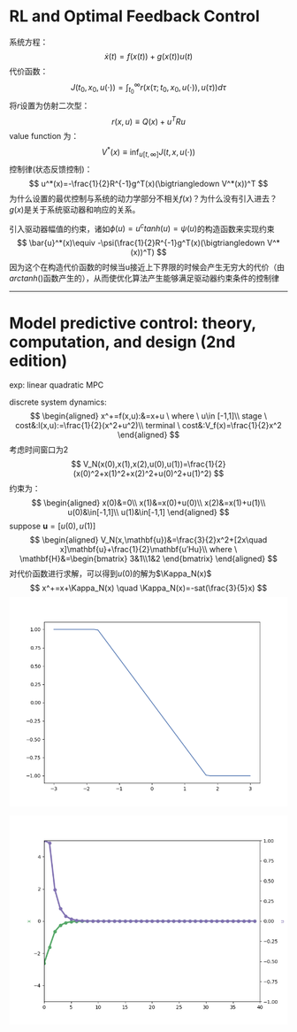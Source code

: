 # RL and Optimal Feedback Control

系统方程：
$$
\dot{x}(t)=f(x(t))+g(x(t))u(t)
$$
代价函数：
$$
J(t_0,x_0,u(\cdot))=\int^{\infty}_{t_0}r(x(\tau;t_0,x_0,u(\cdot)),u(\tau))d\tau
$$
将$r$设置为仿射二次型：
$$
r(x,u)\equiv Q(x)+u^TRu
$$
value function 为：
$$
V^*(x)\equiv \inf_{u[t,\infty]}{J(t,x,u(\cdot))}
$$
控制律(状态反馈控制)：
$$
u^*(x)=-\frac{1}{2}R^{-1}g^T(x)(\bigtriangledown V^*(x))^T
$$
为什么设置的最优控制与系统的动力学部分不相关$f(x)$？为什么没有引入进去？$g(x)$是关于系统驱动器和响应的关系。

引入驱动器幅值的约束，诸如$\phi(u)=u^ctanh(u)=\psi(u)$的构造函数来实现约束
$$
\bar{u}^*(x)\equiv -\psi(\frac{1}{2}R^{-1}g^T(x)(\bigtriangledown V^*(x))^T)
$$
因为这个在构造代价函数的时候当u接近上下界限的时候会产生无穷大的代价（由$arctanh()$函数产生的），从而使优化算法产生能够满足驱动器约束条件的控制律



----------------

# Model predictive control: theory, computation, and design (2nd edition)

exp: linear quadratic MPC

discrete system dynamics:
$$
\begin{aligned}
x^+=f(x,u):&=x+u \ where \ u\in [-1,1]\\
stage \ cost&:l(x,u):=\frac{1}{2}(x^2+u^2)\\
terminal \ cost&:V_f(x)=\frac{1}{2}x^2
\end{aligned}
$$
考虑时间窗口为2
$$
V_N(x(0),x(1),x(2),u(0),u(1))=\frac{1}{2}(x(0)^2+x(1)^2+x(2)^2+u(0)^2+u(1)^2)
$$
约束为：
$$
\begin{aligned}
x(0)&=0\\
x(1)&=x(0)+u(0)\\
x(2)&=x(1)+u(1)\\
u(0)&\in[-1,1]\\
u(1)&\in[-1,1]
\end{aligned}
$$
suppose $\mathbf{u}=[u(0),u(1)]$
$$
\begin{aligned}
V_N(x,\mathbf{u})&=\frac{3}{2}x^2+[2x\quad x]\mathbf{u}+\frac{1}{2}\mathbf{u’Hu}\\
where \ \mathbf{H}&=\begin{bmatrix} 3&1\\1&2 \end{bmatrix}
\end{aligned}
$$
对代价函数进行求解，可以得到$u(0)$的解为$\Kappa_N(x)$
$$
x^+=x+\Kappa_N(x) \quad \Kappa_N(x)=-sat(\frac{3}{5}x)
$$
![control law](./control_law.png)

![simulation](./linear_mpc.png)

